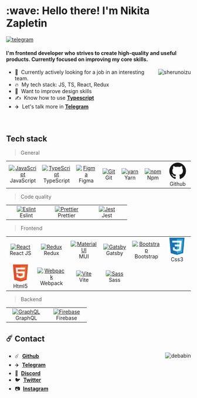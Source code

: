 <!-- <a href="https://github.com/siberiacancode">
  <img src="https://user-images.githubusercontent.com/45297354/149384539-9edfa509-2810-4575-bf93-f35ce1bc5b4c.png" alt="
      siberiacancode" align="center"/>
</a> -->



<h1 align="left">:wave: Hello there! I'm Nikita Zapletin</h1>

<div>
<a href="https://t.me/sherunoizu"><img alt="telegram" src="https://img.icons8.com/doodle/48/null/telegram-app.png"></a>


<h4 align="left">I'm frontend developer who strives to create high-quality and useful products. Currently focused on improving my core skills.</h4>

<a href="#debabin-title">
  <img src="https://github-readme-stats.vercel.app/api?username=sherunoizu&show_icons=true&locale=en" alt="sherunoizu" align="right" />
</a>

- :office: &nbsp;Currently actively looking for a job in an interesting team.
- :fire: &nbsp;My tech stack: JS, TS, React, Redux
- :speech_balloon: &nbsp;Want to improve design skills 
- :writing_hand: &nbsp;Know how to use **[Typescript](https://www.typescriptlang.org/)**
- :airplane: &nbsp;Let's talk more in **[Telegram](https://t.me/sherunoizu)**

<br>

<h2 align="left" id="debabin-stack">Tech stack</h2>

>  General
 
<table width='100%'>
  <tr>
    <td align="center" width="96">
      <a href="#debabin-stack">
        <img src="https://upload.wikimedia.org/wikipedia/commons/thumb/9/99/Unofficial_JavaScript_logo_2.svg/1024px-Unofficial_JavaScript_logo_2.svg.png" width="48" height="48" alt="JavaScript" />
      </a>
      <br>JavaScript
    </td>
    <td align="center" width="96">
      <a href="#debabin-stack">
        <img src="https://upload.wikimedia.org/wikipedia/commons/thumb/4/4c/Typescript_logo_2020.svg/1200px-Typescript_logo_2020.svg.png" width="48" height="48" alt="TypeScript"         />
      </a>
      <br>TypeScript
    </td>
    <td align="center" width="96">
      <a href="#debabin-stack" >
        <img src="https://upload.wikimedia.org/wikipedia/commons/3/33/Figma-logo.svg" width="45" height="45" alt="Figma" />
      </a>
      <br>Figma
    </td>
    <td align="center" width="96">
      <a href="#debabin-stack" >
        <img src="https://upload.wikimedia.org/wikipedia/commons/thumb/3/3f/Git_icon.svg/1200px-Git_icon.svg.png" width="48" height="48" alt="Git" />
      </a>
      <br>Git
    </td>
    <td align="center" width="96"> 
      <a href="#debabin-stack" >
        <img src="https://brandeps.com/icon-download/Y/Yarn-icon-vector-03.svg" width="48" height="48" alt="yarn" />
      </a>
      <br>Yarn
    </td>
    <td align="center" width="96"> 
      <a href="#debabin-stack" >
        <img src="https://brandeps.com/icon-download/N/Npm-icon-vector-05.svg" width="48" height="48" alt="npm" />
      </a>
      <br>Npm
    </td>
     <td align="center" width="96"> 
      <a href="#debabin-stack" >
        <img src="https://github.com/devicons/devicon/blob/master/icons/github/github-original.svg" width="48" height="48" alt="github" />
      </a>
      <br>Github
    </td>
  </tr> 
</table>

>  Code quality
<table width='100%'>
  <tr>
     <td align="center" width="96">
      <a href="#debabin-stack">
        <img src="https://brandeps.com/icon-download/E/Eslint-icon-vector-02.svg" width="48" height="48" alt="Eslint" />
      </a>
      <br>Eslint
    </td>
    <td align="center" width="96">
      <a href="#debabin-stack">
        <img src="https://brandeps.com/icon-download/P/Prettier-icon-vector-02.svg" width="48" height="48" alt="Prettier" />
      </a>
      <br>Prettier
    </td>
    <td align="center" width="96"> 
      <a href="#debabin-stack" >
        <img src="https://brandeps.com/icon-download/J/Jest-icon-vector-02.svg" width="48" height="48" alt="Jest" />
      </a>
      <br>Jest
    </td>
  </tr> 
</table>

>  Frontend
 
<table width='100%'>
  <tr>
    <td align="center" width="96">
      <a href="#debabin-stack">
        <img src="https://brandlogos.net/wp-content/uploads/2020/09/react-logo.png" width="48" height="48" alt="React" />
      </a>
      <br>React JS
    </td>
    <td align="center" width="96"> 
      <a href="#debabin-stack" >
        <img src="https://cdn.worldvectorlogo.com/logos/redux.svg" width="48" height="48" alt="Redux" />
      </a>
      <br>Redux
    </td>
   <td align="center" width="96">
      <a href="#debabin-stack">
        <img src="https://media.zeemly.com/zeemly/product/material-ui.png" width="48" height="48" alt="Material UI" />
      </a>
      <br>MUI
    </td>
   <td align="center"  width="96">
      <a href="#debabin-stack">
        <img src="https://static.cdnlogo.com/logos/g/42/gatsby.svg" width="48" height="48" alt="Gatsby" />
      </a>
      <br>Gatsby
    </td>
   <td align="center" width="96">
      <a href="#debabin-stack">
        <img src="https://cdn.worldvectorlogo.com/logos/bootstrap-4.svg" width="48" height="48" alt="Bootstrap" />
      </a>
      <br>Bootstrap
    </td>
     <td align="center" width="96"> 
      <a href="#debabin-stack" >
        <img src="https://github.com/devicons/devicon/blob/master/icons/css3/css3-original.svg" width="48" height="48" alt="css3" />
      </a>
      <br>Css3
    </td>
  </tr> 
    <tr>
    <td align="center" width="96">
      <a href="#debabin-stack">
        <img src="https://github.com/devicons/devicon/blob/master/icons/html5/html5-original.svg" width="48" height="48" alt="Html5" />
      </a>
      <br>Html5
    </td>
    <td align="center" width="96"> 
      <a href="#debabin-stack" >
        <img src="https://brandeps.com/icon-download/W/Webpack-icon-vector-02.svg" width="48" height="48" alt="Webpack" />
      </a>
      <br>Webpack
    </td>
    <td align="center" width="96"> 
      <a href="#debabin-stack" >
        <img src="https://vitejs.dev/logo.svg" width="48" height="48" alt="Vite" />
      </a>
      <br>Vite
    </td> 
    <td align="center" width="96">
      <a href="#debabin-stack">
        <img src="https://brandeps.com/icon-download/S/Sass-icon-vector-04.svg" width="48" height="48" alt="Sass" />
      </a>
      <br>Sass
    </td>
  </tr> 
</table>

>  Backend
 
<table width='100%'>
  <tr>
    <td align="center" width="96">
      <a href="#debabin-stack" >
        <img src="https://upload.wikimedia.org/wikipedia/commons/thumb/1/17/GraphQL_Logo.svg/2048px-GraphQL_Logo.svg.png" width="48" height="48" alt="GraphQL" />
      </a>
      <br>GraphQL
    </td>
    
   <td align="center" width="96"> 
      <a href="#debabin-stack" >
        <img src="https://brandeps.com/logo-download/F/Firebase-logo-vector-02.svg" width="48" height="48" alt="Firebase" />
      </a>
      <br>Firebase
    </td>
  </tr> 
</table>


## :comet: Contact
<a href="#debabin-title">
  <img align="right" src="https://github-readme-stats.vercel.app/api/top-langs?username=debabin&show_icons=true&locale=en&layout=compact&theme=react" alt="debabin" />
</a>

- :comet: &nbsp;**[Github](https://github.com/sherunoizu)**
- :airplane: &nbsp;**[Telegram](https://t.me/sherunoizu)**
- :robot: &nbsp;**[Discord](https://discord.gg/nFRkTGPM)**
- :bird: &nbsp;**[Twitter](https://twitter.com/sherunoizu)**
- :camera: &nbsp;**[Instagram](https://www.instagram.com/sherunoizu/)**

<br>
